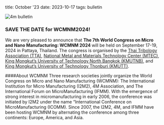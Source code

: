 title: October '23
date: 2023-10-17
tags: bulletin


![4m bulletin](/images/4mbulletin168.png)


### SAVE THE DATE for WCMNM2024!
We are very pleased to announce that <strong>The 7th World Congress on Micro and Nano Manufacturing: WCMNM 2024 </strong> will be held on September 17-19, 2024 in Pattaya, Thailand</strong>. The congress is organised by the [Thai Tribology Association (TTA)](https://tta.or.th/), [National Metal and Materials Technology Center (MTEC)](https://www.mtec.or.th/en/), [King Mongkut’s University of Technology North Bangkok (KMUTNB)](https://www.mtec.or.th/en/), and[ King Mongkut’s University of Technology Thonburi (KMUTT)](https://www.kmutt.ac.th/en/).

####About WCMNM
Three research societies jointly organize the World Congress on Micro and Nano Manufacturing (WCMNM): The International Institution for Micro Manufacturing (I2M2), 4M Association, and The International Forum on MicroManufacturing (IFMM). With the emergence of strong interest in micromanufacturing in early 2006, the conference was initiated by I2M2 under the name “International Conference on MicroManufacturing (ICOMM). Since 2007, the I2M2, 4M, and IFMM have been hosting WCMNM by alternating the conference among three continents: Europe, America, and Asia. 
